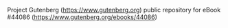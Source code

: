 Project Gutenberg (https://www.gutenberg.org) public repository for eBook #44086 (https://www.gutenberg.org/ebooks/44086)
